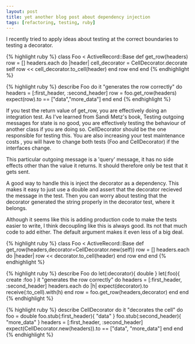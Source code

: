 ```yaml
---
layout: post
title: yet another blog post about dependency injection
tags: [refactoring, testing, ruby]
---
```


I recently tried to apply ideas about testing at the correct boundaries to
testing a decorator.

{% highlight ruby %}
class Foo < ActiveRecord::Base
  def get_row(headers)
    row = []
    headers.each do |header|
      cell_decorator = CellDecorator.decorate self
      row << cell_decorator.to_cell(header) 
    end
    row
  end
end
{% endhighlight %}

{% highlight ruby %}
describe Foo do
  it "generates the row correctly" do
    headers = [:first_header, :second_header]
    row = foo.get_row(headers)
    expect(row).to == ["data","more_data"]
  end
end
{% endhighlight %}

If you test the return value of get_row, you are effectively doing an
integration test. As I've learned from Sandi Metz's book, Testing outgoing
messages for state is no good, you are effectively testing the behaviour of
another class if you are doing so. CellDecorator should be the one responsible
for testing this. You are also increasing your test maintenance costs
, you will have to change both tests (Foo and CellDecorator) if the
interfaces change.

This particular outgoing message is a 'query' message, it has no side effects
other than the value it returns. It should therefore only be test that it gets
sent.

A good way to handle this is inject the decorator as a dependency. This makes it
easy to just use a double and assert that the decorator recieved the message in the test. Then you can
worry about testing that the decorator generated the string properly in the
decorator test, where it belongs.

Although it seems like this is adding production code to make the tests easier to write, I
think decoupling like this is always good. Its not that much code to add either.
The default argument makes it even less of a big deal.

{% highlight ruby %}
class Foo < ActiveRecord::Base
  def get_row(headers,decorator=CellDecorator.new(self))
    row = []
    headers.each do |header|
      row << decorator.to_cell(header)
    end
    row
  end
end
{% endhighlight %}

{% highlight ruby %}
describe Foo do
  let(:decorator){ double }
  let(:foo){ create :foo }
  it "generates the row correctly" do
    headers = [:first_header, :second_header]
    headers.each do |h|
      expect(decorator).to receive(:to_cell).with(h)
    end
    row = foo.get_row(headers,decorator)
  end
end
{% endhighlight %}

{% highlight ruby %}
describe CellDecorator do
  it "decorates the cell" do
    foo = double
    foo.stub(:first_header){ "data" }
    foo.stub(:second_header){ "more_data" }
    headers = [:first_header, :second_header]
    expect(CellDecorator.new(headers)).to == ["data", "more_data"]
  end
end
{% endhighlight %}
